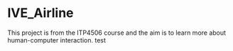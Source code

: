 # IVE_Airline
This project is from the ITP4506 course and the aim is to learn more about human-computer interaction.
test